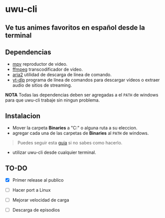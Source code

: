 # uwu-cli
## Ve tus animes favoritos en español desde la terminal

 ## Dependencias

 - [mpv](https://sourceforge.net/projects/mpv-player-windows/files/64bit-v3/) reproductor de video.
 - [ffmpeg](https://ffmpeg.org/download.html) transcodificador de video.
 - [aria2](https://aria2.github.io/) utilidad de descarga de línea de comando.
 - [yt-dlp](https://github.com/yt-dlp/yt-dlp) programa de línea de comandos para descargar vídeos o extraer audio de sitios de streaming.

 **NOTA** Todas las dependencias deben ser agregadas a el `PATH` de windows para que uwu-cli trabaje sin ningun problema.

 ## Instalacion
 
- Mover la carpeta **Binaries** a "C:\" o alguna ruta a su eleccion.
- agregar cada una de las carpetas de **Binaries** al `PATH` de windows.
 >Puedes seguir esta [guia](https://www.youtube.com/watch?v=gb9e3m98avk) si no sabes como hacerlo.
- utilizar uwu-cli desde cualquier terminal.

## TO-DO

- [x] Primer release al publico
- [ ] Hacer port a Linux
- [ ] Mejorar velocidad de carga
- [ ] Descarga de episodios

